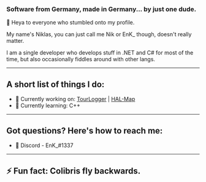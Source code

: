 ### Software from Germany, made in Germany... by just one dude.
👋 Heya to everyone who stumbled onto my profile.

My name's Niklas, you can just call me Nik or EnK_ though, doesn't really matter.

I am a single developer who develops stuff in .NET and C# for most of the time, but also occasionally fiddles around with other langs.

------
## A short list of things I do:
- 🔭 Currently working on: [TourLogger](https://github.com/enkdev/tourlogger) | [HAL-Map](https://github.com/enkdev/hal-map)
- 🌱 Currently learning: C++

----
## Got questions? Here's how to reach me:

- 💬 Discord - EnK_#1337

----
## ⚡ Fun fact: Colibris fly backwards.

<!--
**EnKdev/EnKdev** is a ✨ _special_ ✨ repository because its `README.md` (this file) appears on your GitHub profile.

Here are some ideas to get you started:

- 🔭 I’m currently working on ...
- 🌱 I’m currently learning ...
- 👯 I’m looking to collaborate on ...
- 🤔 I’m looking for help with ...
- 💬 Ask me about ...
- 📫 How to reach me: ...
- 😄 Pronouns: ...
- ⚡ Fun fact: ...
-->
